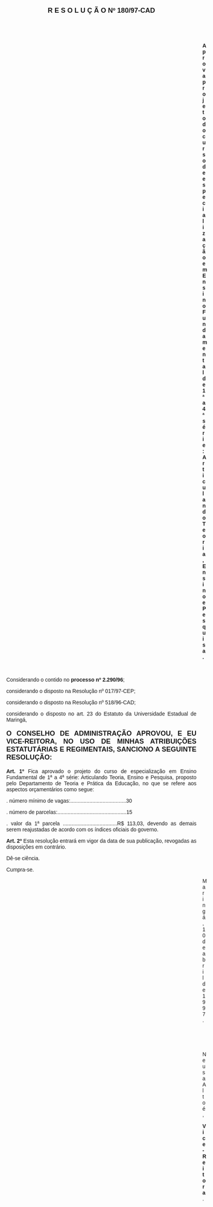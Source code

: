 <BODY>

<B><FONT FACE="Arial" SIZE=4><P ALIGN="CENTER">R E S O L U &Ccedil; &Atilde; O   Nº 180/97-CAD</P>
</B></FONT><FONT FACE="Arial">
<P>&nbsp;</P>
<P>&nbsp;</P><DIR>
<DIR>
<DIR>
<DIR>
<DIR>
<DIR>
<DIR>
<DIR>
<DIR>
<DIR>
<DIR>
<DIR>
<DIR>

<B><P ALIGN="JUSTIFY">Aprova projeto do curso de especializa&ccedil;&atilde;o em Ensino Fundamental de 1ª a 4ª s&eacute;rie: Articulando Teoria, Ensino e Pesquisa.</P>

</B><P>&nbsp;</P></DIR>
</DIR>
</DIR>
</DIR>
</DIR>
</DIR>
</DIR>
</DIR>
</DIR>
</DIR>
</DIR>
</DIR>
</DIR>

<P>&#9;&#9;Considerando o contido no <B>processo nº 2.290/96</B>;</P>
<P>&#9;&#9;considerando o disposto na Resolu&ccedil;&atilde;o nº 017/97-CEP;</P>
<P>&#9;&#9;considerando o disposto na Resolu&ccedil;&atilde;o nº 518/96-CAD;</P>
<P ALIGN="JUSTIFY">&#9;&#9;considerando o disposto no art. 23 do Estatuto da Universidade Estadual de Maring&aacute;,</P>
<P ALIGN="JUSTIFY"></P>
</FONT><B><FONT FACE="Arial" SIZE=4><P ALIGN="JUSTIFY">O CONSELHO DE ADMINISTRA&Ccedil;&Atilde;O APROVOU, E EU VICE-REITORA, NO USO DE MINHAS ATRIBUI&Ccedil;&Otilde;ES ESTATUT&Aacute;RIAS E REGIMENTAIS, SANCIONO A SEGUINTE RESOLU&Ccedil;&Atilde;O:</P>
</B></FONT><FONT FACE="Arial"><P ALIGN="JUSTIFY"></P>
<P ALIGN="JUSTIFY">&#9;&#9;<B>Art. 1º </B>Fica aprovado o projeto do curso de especializa&ccedil;&atilde;o em Ensino Fundamental de 1ª a 4ª s&eacute;rie: Articulando Teoria, Ensino e Pesquisa, proposto pelo Departamento de Teoria e Pr&aacute;tica da Educa&ccedil;&atilde;o, no que se refere aos aspectos or&ccedil;ament&aacute;rios como segue:</P>
<P ALIGN="JUSTIFY">. n&uacute;mero m&iacute;nimo de vagas:......................................30</P>
<P ALIGN="JUSTIFY">. n&uacute;mero de parcelas:...............................................15</P>
<P ALIGN="JUSTIFY">. valor da 1ª parcela .....................................R$ 113,03, devendo as demais serem reajustadas de acordo com os &iacute;ndices oficiais do governo.</P>
<P ALIGN="JUSTIFY">&#9;&#9;<B>Art. 2º</B> Esta resolu&ccedil;&atilde;o entrar&aacute; em vigor da data de sua publica&ccedil;&atilde;o, revogadas as disposi&ccedil;&otilde;es em contr&aacute;rio.</P>
<P>&#9;&#9;D&ecirc;-se ci&ecirc;ncia.</P>
<P>&#9;&#9;Cumpra-se.</P>
<DIR>
<DIR>
<DIR>
<DIR>
<DIR>
<DIR>
<DIR>
<DIR>
<DIR>
<DIR>
<DIR>
<DIR>
<DIR>

<P>Maring&aacute;, 10 de abril de 1997.</P>

<P>&nbsp;</P>
<P>&nbsp;</P>
<P>Neusa Alto&eacute;,</P>
<B><P>Vice-Reitora</B>.</P>

</FONT><FONT FACE="Arial" SIZE=2><P>&nbsp;</P></DIR>
</DIR>
</DIR>
</DIR>
</DIR>
</DIR>
</DIR>
</DIR>
</DIR>
</DIR>
</DIR>
</DIR>
</DIR>
</FONT></BODY>
